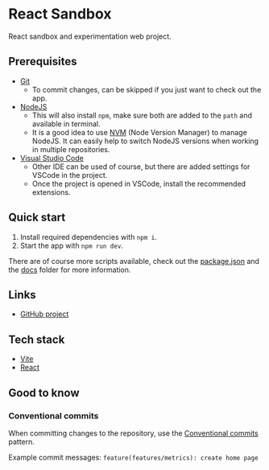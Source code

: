 # React Sandbox

React sandbox and experimentation web project.

## Prerequisites

- [Git](https://git-scm.com/)
  - To commit changes, can be skipped if you just want to check out the app.
- [NodeJS](https://nodejs.org/)
  - This will also install `npm`, make sure both are added to the `path` and available in terminal.
  - It is a good idea to use [NVM](https://github.com/nvm-sh/nvm) (Node Version Manager) to manage NodeJS. It can easily help to switch NodeJS versions when working in multiple repositories.
- [Visual Studio Code](https://code.visualstudio.com/)
  - Other IDE can be used of course, but there are added settings for VSCode in the project.
  - Once the project is opened in VSCode, install the recommended extensions.

## Quick start

1. Install required dependencies with `npm i`.
2. Start the app with `npm run dev`.

There are of course more scripts available, check out the [package.json](./package.json) and the [docs](./docs) folder for more information.

## Links

- [GitHub project](https://github.com/barnabas-lesti/react-sandbox)

## Tech stack

- [Vite](https://vite.dev/guide)
- [React](https://react.dev/reference/react)

## Good to know

### Conventional commits

When committing changes to the repository, use the [Conventional commits](https://www.conventionalcommits.org/en/v1.0.0/#summary) pattern.

Example commit messages: `feature(features/metrics): create home page`
